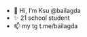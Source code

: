 - 👋 Hi, I’m Ksu @bailagda 
- ✨ 21 school student
- 📫 my tg t.me/bailagda

<!---
bailagda/bailagda is a ✨ special ✨ repository because its `README.md` (this file) appears on your GitHub profile.
You can click the Preview link to take a look at your changes.
--->

